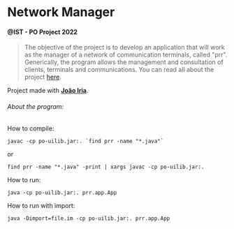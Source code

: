 # Network Manager
#### @IST - PO Project 2022

> The objective of the project is to develop an application that will work as the manager of a network of communication terminals, called "prr". Generically, the program allows the management and consultation of clients, terminals and communications. You can read all about the project [here](NetworkManager/document.pdf).

Project made with **[João Iria](https://github.com/JoaoIria)**.



###### About the program:

How to compile: 
```
javac -cp po-uilib.jar:. `find prr -name "*.java"`
```
or
```
find prr -name "*.java" -print | xargs javac -cp po-uilib.jar:.
```

How to run: 
```
java -cp po-uilib.jar:. prr.app.App
```

How to run with import: 
```
java -Dimport=file.im -cp po-uilib.jar:. prr.app.App
```
